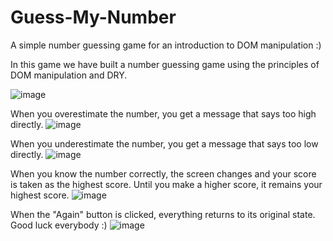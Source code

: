 # Guess-My-Number
A simple number guessing game for an introduction to DOM manipulation :)

In this game we have built a number guessing game using the principles of DOM manipulation and DRY.

![image](https://user-images.githubusercontent.com/65266777/197777381-51962da8-1d97-4ffa-b2f9-0f53f218263c.png)


When you overestimate the number, you get a message that says too high directly.
![image](https://user-images.githubusercontent.com/65266777/197777453-7cf66b4a-78c8-4450-8459-b592b0ce553b.png)

When you underestimate the number, you get a message that says too low directly.
![image](https://user-images.githubusercontent.com/65266777/197777523-6cc20dca-d4ae-4250-bc3c-5485921584bc.png)

When you know the number correctly, the screen changes and your score is taken as the highest score. Until you make a higher score, it remains your highest score.
![image](https://user-images.githubusercontent.com/65266777/197777889-70bfd02a-e270-404f-8e51-99e48a7168f1.png)


When the "Again" button is clicked, everything returns to its original state. Good luck everybody :)
![image](https://user-images.githubusercontent.com/65266777/197778310-09e36f50-6c01-440c-abeb-4e9f26560cba.png)

